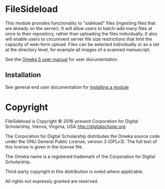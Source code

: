 # FileSideload

This module provides functionality to "sideload" files (ingesting files that are already on the server). It will allow users to batch-add many files at once to their repository, rather than uploading the files individually. It also will enable users to circumvent server file size restrictions that limit the capacity of web-form upload.
Files can be selected individually or as a set at the directory level, for example all images of a scanned manuscript.

See the [Omeka S user manual](http://omeka.org/s/docs/user-manual/modules/filesideload/) for user documentation.

## Installation

See general end user documentation for [Installing a module](http://omeka.org/s/docs/user-manual/modules/#installing-modules)

# Copyright

FileSideload is Copyright © 2016-present Corporation for Digital Scholarship, Vienna, Virginia, USA http://digitalscholar.org

The Corporation for Digital Scholarship distributes the Omeka source code
under the GNU General Public License, version 3 (GPLv3). The full text
of this license is given in the license file.

The Omeka name is a registered trademark of the Corporation for Digital Scholarship.

Third-party copyright in this distribution is noted where applicable.

All rights not expressly granted are reserved.
